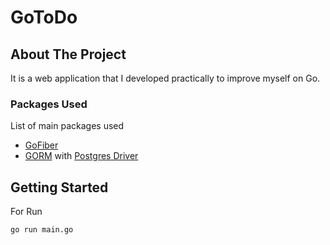 # GoToDo

## About The Project

It is a web application that I developed practically to improve myself on Go.

### Packages Used

List of main packages used

* [GoFiber](https://github.com/gofiber/fiber)
* [GORM](https://github.com/go-gorm/gorm) with [Postgres Driver](https://github.com/go-gorm/postgres)

## Getting Started
For Run
  ```sh
  go run main.go
  ```
